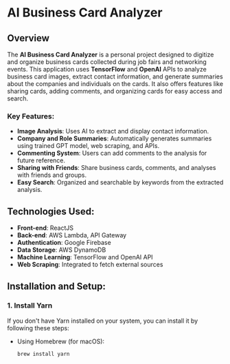 # AI Business Card Analyzer

## Overview

The **AI Business Card Analyzer** is a personal project designed to digitize and organize business cards collected during job fairs and networking events. This application uses **TensorFlow** and **OpenAI** APIs to analyze business card images, extract contact information, and generate summaries about the companies and individuals on the cards. It also offers features like sharing cards, adding comments, and organizing cards for easy access and search.

### Key Features:
- **Image Analysis**: Uses AI to extract and display contact information.
- **Company and Role Summaries**: Automatically generates summaries using trained GPT model, web scraping, and APIs.
- **Commenting System**: Users can add comments to the analysis for future reference.
- **Sharing with Friends**: Share business cards, comments, and analyses with friends and groups.
- **Easy Search**: Organized and searchable by keywords from the extracted analysis.

## Technologies Used:
- **Front-end**: ReactJS
- **Back-end**: AWS Lambda, API Gateway
- **Authentication**: Google Firebase
- **Data Storage**: AWS DynamoDB
- **Machine Learning**: TensorFlow and OpenAI API
- **Web Scraping**: Integrated to fetch external sources

## Installation and Setup:

### 1. Install Yarn

If you don't have Yarn installed on your system, you can install it by following these steps:

- Using Homebrew (for macOS):
  ```bash
  brew install yarn

